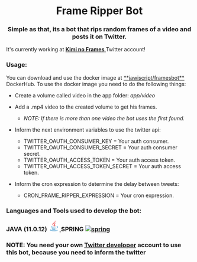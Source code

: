 <h1 align="center">Frame Ripper Bot</h1>
<h3 align="center">Simple as that, its a bot that rips random frames of a video and posts it on Twitter. </h3>

It's currently working at <a href="https://twitter.com/FramesBot" target="_blank"> **Kimi no Frames** </a> Twitter
account!

<h3>Usage:</h3>
You can download and use the docker image
at <a href="https://hub.docker.com/repository/docker/jawiscript/framesbot" target="_blank">**jawiscript/framesbot**</a>
DockerHub. To use the docker image you need to do the following things:

- Create a volume called video in the app folder: *app/video*

- Add a .mp4 video to the created volume to get his frames.
    - *NOTE: If there is more than one video the bot uses the first found.*

- Inform the next environment variables to use the twitter api:
    - TWITTER_OAUTH_CONSUMER_KEY = Your auth consumer.
    - TWITTER_OAUTH_CONSUMER_SECRET = Your auth consumer secret.
    - TWITTER_OAUTH_ACCESS_TOKEN = Your auth access token.
    - TWITTER_OAUTH_ACCESS_TOKEN_SECRET = Your auth access token.

- Inform the cron expression to determine the delay between tweets:
    - CRON_FRAME_RIPPER_EXPRESSION = Your cron expression.

<h3 align="left">Languages and Tools used to develop the bot:

JAVA (11.0.12)
<a href="https://www.java.com" target="_blank">
<img src="https://raw.githubusercontent.com/devicons/devicon/master/icons/java/java-original.svg" alt="java" width="30" height="30"/>
</a>
SPRING
<a href="https://spring.io/" target="_blank">
<img src="https://www.vectorlogo.zone/logos/springio/springio-icon.svg" alt="spring" width="30" height="30"/>
</a>
</h3>

<h3>NOTE: You need your own <a href="https://developer.twitter.com/en/products/twitter-api" targer="_blank">Twitter
developer</a> account to use this bot, because you need to inform the twitter </h3>
